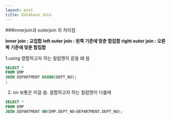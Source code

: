 ```yaml
---
layout: post
title: Database Join
---
```


###innerjoin과 outerjoin 의 차이점


**inner join : 교집합**
**left outer join : 왼쪽 기준에 맞춘 합집합**
**right outer join : 오른쪽 기준에 맞춘 합집합**

1.using 결합하고자 하는 컬럼명이 같을 떄 씀

```sql
SELECT *
FROM EMP
JOIN DEPARTMENT USING(DEPT_NO);
;
```

2. on 보통은 이걸 씀. 결합하고자 하는 컬럼명이 다를때

```sql
SELECT *
FROM EMP
JOIN DEPARTMENT ON(EMP.DEPT_NO=DEPARTMENT.DEPT_NO);
```

